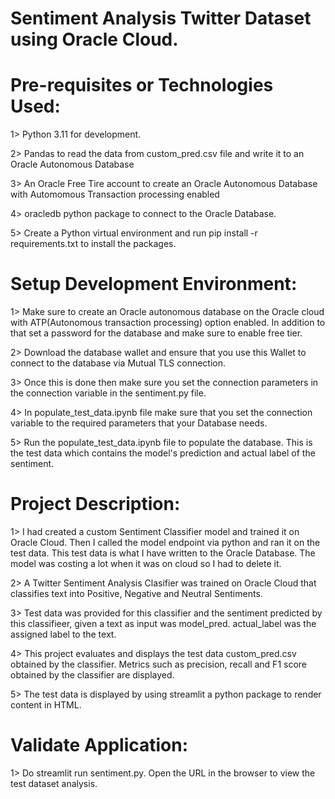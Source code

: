 # Sentiment Analysis Twitter Dataset using Oracle Cloud.

# Pre-requisites or Technologies Used:

1> Python 3.11 for development.

2> Pandas to read the data from custom_pred.csv file and write it to an Oracle Autonomous Database

3> An Oracle Free Tire account to create an Oracle Autonomous Database with Automomous Transaction processing enabled

4> oracledb python package to connect to the Oracle Database.

5> Create a Python virtual environment and run pip install -r requirements.txt to install the packages.

# Setup Development Environment:

1> Make sure to create an Oracle autonomous database on the Oracle cloud with ATP(Autonomous transaction processing) option enabled. In addition to that set a password for the database and make sure to enable free tier.

2> Download the database wallet and ensure that you use this Wallet to connect to the database via Mutual TLS connection.

3> Once this is done then make sure you set the connection parameters in the connection variable in the sentiment.py file.

4> In populate_test_data.ipynb file make sure that you set the connection variable to the required parameters that your Database needs.

5> Run the populate_test_data.ipynb file to populate the database. This is the test data which contains the model's prediction and actual label of the sentiment.

# Project Description:

1> I had created a custom Sentiment Classifier model and trained it on Oracle Cloud. Then I called the model endpoint via python and ran it on the test data. This test data is what I have written to the Oracle Database. The model was costing a lot when it was on cloud so I had to delete it. 

2> A Twitter Sentiment Analysis Clasifier was trained on Oracle Cloud that classifies text into Positive, Negative and Neutral Sentiments. 

3> Test data was provided for this classifier and the sentiment predicted by this classifieer, given a text as input was model_pred. actual_label was the assigned label to the text.

4> This project evaluates and displays the test data custom_pred.csv obtained by the classifier. Metrics such as precision, recall and F1 score obtained by the classifier are displayed. 

5> The test data is displayed by using streamlit a python package to render content in HTML.

# Validate Application:

1> Do streamlit run sentiment.py. Open the URL in the browser to view the test dataset analysis.










